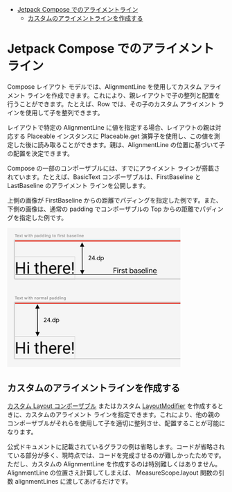 - [Jetpack Compose でのアライメントライン](#jetpack-compose-でのアライメントライン)
  - [カスタムのアライメントラインを作成する](#カスタムのアライメントラインを作成する)


# Jetpack Compose でのアライメントライン

Compose レイアウト モデルでは、AlignmentLine を使用してカスタム アライメント ラインを作成できます。これにより、親レイアウトで子の整列と配置を行うことができます。たとえば、Row では、その子のカスタム アライメント ラインを使用して子を整列できます。

レイアウトで特定の AlignmentLine に値を指定する場合、レイアウトの親は対応する Placeable インスタンスに Placeable.get 演算子を使用し、この値を測定した後に読み取ることができます。親は、AlignmentLine の位置に基づいて子の配置を決定できます。

Compose の一部のコンポーザブルには、すでにアライメント ラインが搭載されています。たとえば、BasicText コンポーザブルは、FirstBaseline と LastBaseline のアライメント ラインを公開します。

上側の画像が FirstBaseline からの距離でパディングを指定した例です。また、下側の画像は、通常の padding でコンポーザブルの Top からの距離でパディングを指定した例です。

<img src="./画像/FirstBaseline のイメージ.png" width="400">


## カスタムのアライメントラインを作成する

[カスタム Layout コンポーザブル](./8.カスタムレイアウト.md/#カスタムレイアウトを作成する) またはカスタム [LayoutModifier](https://developer.android.com/reference/kotlin/androidx/compose/ui/layout/LayoutModifier?hl=ja&_gl=1*7xc6y9*_up*MQ..*_ga*NTY3MDY5MDA1LjE3MjQ2NTg1MjY.*_ga_6HH9YJMN9M*MTcyNDY1ODUyNi4xLjAuMTcyNDY1ODUyNi4wLjAuMA..) を作成するときに、カスタムのアライメント ラインを指定できます。これにより、他の親のコンポーザブルがそれらを使用して子を適切に整列させ、配置することが可能になります。

公式ドキュメントに記載されているグラフの例は省略します。コードが省略されている部分が多く、現時点では、コードを完成させるのが難しかったためです。ただし、カスタムの AlignmentLine を作成するのは特別難しくはありません。 AlignmentLine の位置さえ計算してしまえば、 MeasureScope.layout 関数の引数 alignmentLines に渡してあげるだけです。


